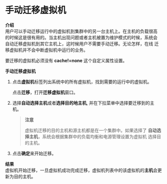 # 手动迁移虚拟机

**介绍**<br/>
用户可以手动迁移运行中的虚拟机到集群中的另一台主机上。在主机的负载很高
的时候这是很有用的。当主机出现问题或者主机被置为维护模式的时候，系统会
自动迁移虚拟机到其它主机上，这时候用户不需要手动迁移。无论怎样，在线
迁移虚拟机并不会中断虚拟机中运行的业务。

要迁移的虚拟机必须没有 **cache!=none** 这个自定义属性设置。


**手动迁移虚拟机**

1. 点击**虚拟机**标签列出系统中的所有虚拟机，找到需要的运行中的虚拟机。

   点击**迁移**，打开**迁移虚拟机**窗口。

2. 选择**自动选择主机**或者**选择目的地主机**, 并在下拉菜单中选择要迁移到的主机。

   > **注意**
   >
   > 虚拟机迁移的目的主机和源主机都是在一个集群中。如果选择了
   > **自动选择主机**，系统会根据集群中的负载均衡和电源管理设置为虚拟机
   > 选择目的主机。

3. 点击**确定**来开始迁移。

**结果**<br/>
虚拟机开始迁移，一旦虚拟机成功完成迁移，虚拟机列表中的该虚拟机的**主机**会更新为目的主机。
